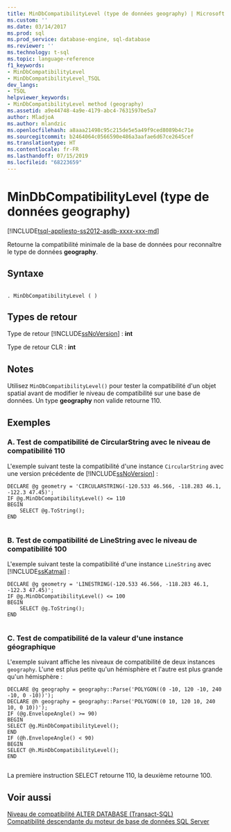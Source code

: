 ```yaml
---
title: MinDbCompatibilityLevel (type de données geography) | Microsoft Docs
ms.custom: ''
ms.date: 03/14/2017
ms.prod: sql
ms.prod_service: database-engine, sql-database
ms.reviewer: ''
ms.technology: t-sql
ms.topic: language-reference
f1_keywords:
- MinDbCompatibilityLevel
- MinDbCompatibilityLevel_TSQL
dev_langs:
- TSQL
helpviewer_keywords:
- MinDbCompatibilityLevel method (geography)
ms.assetid: a9e44748-4a9e-4179-abc4-7631597be5a7
author: MladjoA
ms.author: mlandzic
ms.openlocfilehash: a8aaa21498c95c215de5e5a49f9ced8089b4c71e
ms.sourcegitcommit: b2464064c0566590e486a3aafae6d67ce2645cef
ms.translationtype: HT
ms.contentlocale: fr-FR
ms.lasthandoff: 07/15/2019
ms.locfileid: "68223659"
---
```

# <a name="mindbcompatibilitylevel-geography-data-type"></a>MinDbCompatibilityLevel (type de données geography)
[!INCLUDE[tsql-appliesto-ss2012-asdb-xxxx-xxx-md](../../includes/tsql-appliesto-ss2012-asdb-xxxx-xxx-md.md)]

  Retourne la compatibilité minimale de la base de données pour reconnaître le type de données **geography**.  
  
## <a name="syntax"></a>Syntaxe  
  
```  
  
. MinDbCompatibilityLevel ( )  
```  
  
## <a name="return-types"></a>Types de retour  
 Type de retour [!INCLUDE[ssNoVersion](../../includes/ssnoversion-md.md)] : **int**  
  
 Type de retour CLR : **int**  
  
## <a name="remarks"></a>Notes  
 Utilisez `MinDbCompatibilityLevel()` pour tester la compatibilité d'un objet spatial avant de modifier le niveau de compatibilité sur une base de données. Un type **geography** non valide retourne 110.  
  
## <a name="examples"></a>Exemples  
  
### <a name="a-testing-circularstring-type-for-compatibility-with-compatibility-level-110"></a>A. Test de compatibilité de CircularString avec le niveau de compatibilité 110  
 L'exemple suivant teste la compatibilité d'une instance `CircularString` avec une version précédente de [!INCLUDE[ssNoVersion](../../includes/ssnoversion-md.md)] :  
  
```  
DECLARE @g geometry = 'CIRCULARSTRING(-120.533 46.566, -118.283 46.1, -122.3 47.45)';  
IF @g.MinDbCompatibilityLevel() <= 110  
BEGIN  
    SELECT @g.ToString();  
END  
  
```  
  
### <a name="b-testing-linestring-type-for-compatibility-with-compatibility-level-100"></a>B. Test de compatibilité de LineString avec le niveau de compatibilité 100  
 L'exemple suivant teste la compatibilité d'une instance `LineString` avec [!INCLUDE[ssKatmai](../../includes/sskatmai-md.md)] :  
  
```  
DECLARE @g geometry = 'LINESTRING(-120.533 46.566, -118.283 46.1, -122.3 47.45)';  
IF @g.MinDbCompatibilityLevel() <= 100  
BEGIN  
    SELECT @g.ToString();  
END  
  
```  
  
### <a name="c-testing-the-value-of-a-geography-instance-for-compatibility"></a>C. Test de compatibilité de la valeur d'une instance géographique  
 L'exemple suivant affiche les niveaux de compatibilité de deux instances `geography`. L'une est plus petite qu'un hémisphère et l'autre est plus grande qu'un hémisphère :  
  
```  
DECLARE @g geography = geography::Parse('POLYGON((0 -10, 120 -10, 240 -10, 0 -10))');  
DECLARE @h geography = geography::Parse('POLYGON((0 10, 120 10, 240 10, 0 10))');  
IF (@g.EnvelopeAngle() >= 90)  
BEGIN  
SELECT @g.MinDbCompatibilityLevel();  
END     
IF (@h.EnvelopeAngle() < 90)  
BEGIN  
SELECT @h.MinDbCompatibilityLevel();  
END  
  
```  
  
 La première instruction SELECT retourne 110, la deuxième retourne 100.  
  
## <a name="see-also"></a>Voir aussi  
 [Niveau de compatibilité ALTER DATABASE &#40;Transact-SQL&#41;](../../t-sql/statements/alter-database-transact-sql-compatibility-level.md)   
 [Compatibilité descendante du moteur de base de données SQL Server](../../database-engine/sql-server-database-engine-backward-compatibility.md)  
  
  

